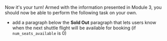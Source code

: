 Now it's your turn! Armed with the information presented in Module 3, you should now be able to perform the following task on your own.

- add a paragraph below the **Sold Out** paragraph that lets users know when the next shuttle flight will be available for booking (if `num_seats_available` is 0)